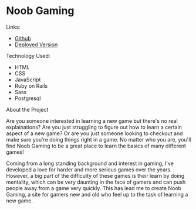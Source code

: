 # Noob Gaming

Links: 

* [Github](https://github.com/svelezg/Noob_Gaming/)
* [Deployed Version](http://www.noob-gaming.co)

Technology Used: 

* HTML
* CSS
* JavaScript
* Ruby on Rails
* Sass
* Postgresql

About the Project

Are you someone interested in learning a new game but there's no real explainations? Are  you just struggling to figure out 
how to learn a certain aspect of a new game? Or are you just someone looking to checkout and make sure you're doing things
right in a game. No matter who you are, you'll find Noob Gaming to be a great place to learn the basics of many different games!

Coming from a long standing background and interest in gaming, I've developed a love for harder and more serious games over the 
years. However, a big part of the difficulty of these games is their learn by doing mentality, which can be very daunting in the
face of gamers and can push people away from a game very quickly. This has lead me to create Noob Gaming, a site for gamers new
and old who feel up to the task of learning a new game.
